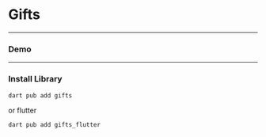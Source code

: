# Gifts


---

### Demo

---

### Install Library

```bash
dart pub add gifts
```

or flutter

```bash
dart pub add gifts_flutter
```
